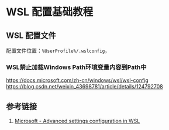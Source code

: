 # WSL 配置基础教程


## WSL 配置文件

配置文件位置：`%UserProfile%/.wslconfig`，


### WSL禁止加载Windows Path环境变量内容到Path中

https://docs.microsoft.com/zh-cn/windows/wsl/wsl-config
https://blog.csdn.net/weixin_43698781/article/details/124792708


## 参考链接

1. [Microsoft - Advanced settings configuration in WSL](https://learn.microsoft.com/en-us/windows/wsl/wsl-config)